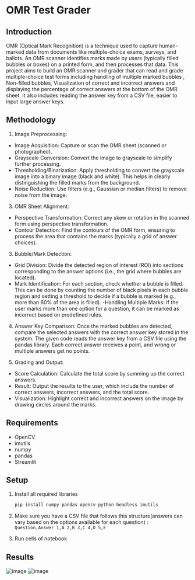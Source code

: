 # OMR Test Grader 
## Introduction
OMR (Optical Mark Recognition) is a technique used to capture human-marked data from documents like multiple-choice exams, surveys, and ballots. An OMR scanner identifies marks made by users (typically filled bubbles or boxes) on a printed form, and then processes that data. This project aims to build an OMR scanner and grader that can read and grade multiple-choice test forms including handling of multiple marked bubbles , Non-filled bubbles, Visualization of correct and incorrect answers and displaying the percentage of correct answers at the bottom of the OMR sheet. It also includes reading the answer key from a CSV file, easier to input large answer keys.

## Methodology

1. Image Preprocessing:
 - Image Acquisition: Capture or scan the OMR sheet (scanned or photographed).
 - Grayscale Conversion: Convert the image to grayscale to simplify further processing.
 - Thresholding/Binarization: Apply thresholding to convert the grayscale image into a binary image (black and white). This helps in clearly distinguishing the filled marks from the background.
 - Noise Reduction: Use filters (e.g., Gaussian or median filters) to remove noise from the image.

3. OMR Sheet Alignment:
 - Perspective Transformation: Correct any skew or rotation in the scanned form using perspective transformation.
 - Contour Detection: Find the contours of the OMR form, ensuring to process the area that contains the marks (typically a grid of answer choices).
   
3. Bubble/Mark Detection:
 - Grid Division: Divide the detected region of interest (ROI) into sections corresponding to the answer options (i.e., the grid where bubbles are located).
 - Mark Identification: For each section, check whether a bubble is filled. This can be done by counting the number of black pixels in each bubble region and setting a threshold to decide if a bubble is marked (e.g., more than 60% of the area is filled).
-Handling Multiple Marks: If the user marks more than one option for a question, it can be marked as incorrect based on predefined rules.

4. Answer Key Comparison:
Once the marked bubbles are detected, compare the selected answers with the correct answer key stored in the system. The given code reads the answer key from a CSV file using the pandas library. Each correct answer receives a point, and wrong or multiple answers get no points.

5. Grading and Output:
 - Score Calculation: Calculate the total score by summing up the correct answers.
 - Result: Output the results to the user, which include the number of correct answers, incorrect answers, and the total score.
 - Visualization: Highlight correct and incorrect answers on the image by drawing circles around the marks.

## Requirements
 - OpenCV
 - imutils
 - numpy
 - pandas
 - Streamlit

## Setup
1. Install all required libraries
   ```python
   pip install numpy pandas opencv-python-headless imutils
   ```
2. Make sure you have a CSV file that follows this structure(answers can vary based on the options available for each question) :
   <code>
   Question,Answer
   1,A
   2,B
   3,C
   4,D
   5,E 
   </code>

3. Run cells of notebook
   
## Results 

![image](https://github.com/user-attachments/assets/ced513fe-0729-44c2-b0f6-a306f7a560bc)
![image](https://github.com/user-attachments/assets/3780bdb0-c0fe-4a35-a897-183cf87e094e)


